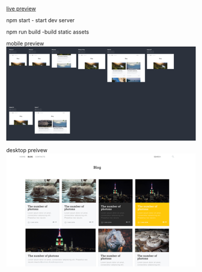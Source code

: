 [live preview](https://zhdmitry.github.io/swiss-blog)

npm start - start dev server

npm run build -build static assets

mobile preview 
![](https://github.com/zhDmitry/swiss-blog/blob/master/moblie-preview.png)

desktop preivew
![](https://github.com/zhDmitry/swiss-blog/blob/master/desktop-preview.png)

